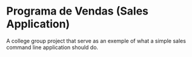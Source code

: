 # Programa de Vendas (Sales Application)
A college group project that serve as an exemple of what a simple sales command line application should do.
